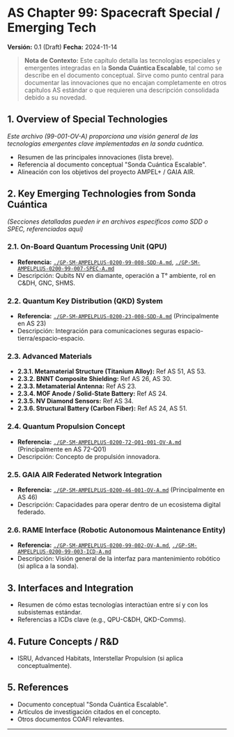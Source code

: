 
# AS Chapter 99: Spacecraft Special / Emerging Tech
<!-- File: GP-SM-AMPELPLUS-0200-99-001-OV-A.md -->
<!-- Other relevant files: 99-007-SPEC, 99-008-SDD, etc. -->

**Versión:** 0.1 (Draft)
**Fecha:** 2024-11-14

> **Nota de Contexto:** Este capítulo detalla las tecnologías especiales y emergentes integradas en la **Sonda Cuántica Escalable**, tal como se describe en el documento conceptual. Sirve como punto central para documentar las innovaciones que no encajan completamente en otros capítulos AS estándar o que requieren una descripción consolidada debido a su novedad.

## 1. Overview of Special Technologies

*Este archivo (99-001-OV-A) proporciona una visión general de las tecnologías emergentes clave implementadas en la sonda cuántica.*

- Resumen de las principales innovaciones (lista breve).
- Referencia al documento conceptual "Sonda Cuántica Escalable".
- Alineación con los objetivos del proyecto AMPEL+ / GAIA AIR.

## 2. Key Emerging Technologies from Sonda Cuántica

*(Secciones detalladas pueden ir en archivos específicos como SDD o SPEC, referenciados aquí)*

### 2.1. On-Board Quantum Processing Unit (QPU)
   - **Referencia:** [`./GP-SM-AMPELPLUS-0200-99-008-SDD-A.md`](./GP-SM-AMPELPLUS-0200-99-008-SDD-A.md), [`./GP-SM-AMPELPLUS-0200-99-007-SPEC-A.md`](./GP-SM-AMPELPLUS-0200-99-007-SPEC-A.md)
   - Descripción: Qubits NV en diamante, operación a T° ambiente, rol en C&DH, GNC, SHMS.

### 2.2. Quantum Key Distribution (QKD) System
   - **Referencia:** [`./GP-SM-AMPELPLUS-0200-23-008-SDD-A.md`](./GP-SM-AMPELPLUS-0200-23-008-SDD-A.md) (Principalmente en AS 23)
   - Descripción: Integración para comunicaciones seguras espacio-tierra/espacio-espacio.

### 2.3. Advanced Materials
   - **2.3.1. Metamaterial Structure (Titanium Alloy):** Ref AS 51, AS 53.
   - **2.3.2. BNNT Composite Shielding:** Ref AS 26, AS 30.
   - **2.3.3. Metamaterial Antenna:** Ref AS 23.
   - **2.3.4. MOF Anode / Solid-State Battery:** Ref AS 24.
   - **2.3.5. NV Diamond Sensors:** Ref AS 34.
   - **2.3.6. Structural Battery (Carbon Fiber):** Ref AS 24, AS 51.

### 2.4. Quantum Propulsion Concept
   - **Referencia:** [`./GP-SM-AMPELPLUS-0200-72-Q01-001-OV-A.md`](./GP-SM-AMPELPLUS-0200-72-Q01-001-OV-A.md) (Principalmente en AS 72-Q01)
   - Descripción: Concepto de propulsión innovadora.

### 2.5. GAIA AIR Federated Network Integration
   - **Referencia:** [`./GP-SM-AMPELPLUS-0200-46-001-OV-A.md`](./GP-SM-AMPELPLUS-0200-46-001-OV-A.md) (Principalmente en AS 46)
   - Descripción: Capacidades para operar dentro de un ecosistema digital federado.

### 2.6. RAME Interface (Robotic Autonomous Maintenance Entity)
   - **Referencia:** [`./GP-SM-AMPELPLUS-0200-99-002-OV-A.md`](./GP-SM-AMPELPLUS-0200-99-002-OV-A.md), [`./GP-SM-AMPELPLUS-0200-99-003-ICD-A.md`](./GP-SM-AMPELPLUS-0200-99-003-ICD-A.md)
   - Descripción: Visión general de la interfaz para mantenimiento robótico (si aplica a la sonda).

## 3. Interfaces and Integration

- Resumen de cómo estas tecnologías interactúan entre sí y con los subsistemas estándar.
- Referencias a ICDs clave (e.g., QPU-C&DH, QKD-Comms).

## 4. Future Concepts / R&D
   - ISRU, Advanced Habitats, Interstellar Propulsion (si aplica conceptualmente).

## 5. References
   - Documento conceptual "Sonda Cuántica Escalable".
   - Artículos de investigación citados en el concepto.
   - Otros documentos COAFI relevantes.

---

